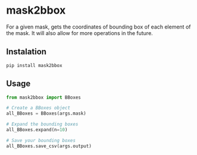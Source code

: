 # mask2bbox

For a given mask, gets the coordinates of bounding box of each element of the mask. It will also allow for more operations in the future.

## Instalation

`pip install mask2bbox`

## Usage

```python
from mask2bbox import BBoxes

# Create a BBoxes object
all_BBoxes = BBoxes(args.mask)

# Expand the bounding boxes
all_BBoxes.expand(n=10)

# Save your bounding boxes
all_BBoxes.save_csv(args.output)
```

 
